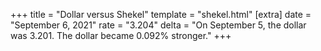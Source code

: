 +++
title = "Dollar versus Shekel"
template = "shekel.html"
[extra]
date = "September  6, 2021"
rate = "3.204"
delta = "On September  5, the dollar was 3.201. The dollar became 0.092% stronger."
+++
